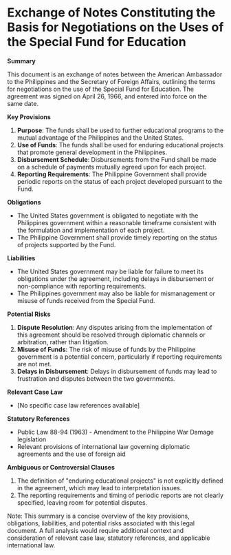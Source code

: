 **Exchange of Notes Constituting the Basis for Negotiations on the Uses of the Special Fund for Education**
=====================================================================================================

**Summary**

This document is an exchange of notes between the American Ambassador to the Philippines and the Secretary of Foreign Affairs, outlining the terms for negotiations on the use of the Special Fund for Education. The agreement was signed on April 26, 1966, and entered into force on the same date.

**Key Provisions**

1. **Purpose**: The funds shall be used to further educational programs to the mutual advantage of the Philippines and the United States.
2. **Use of Funds**: The funds shall be used for enduring educational projects that promote general development in the Philippines.
3. **Disbursement Schedule**: Disbursements from the Fund shall be made on a schedule of payments mutually agreed upon for each project.
4. **Reporting Requirements**: The Philippine Government shall provide periodic reports on the status of each project developed pursuant to the Fund.

**Obligations**

* The United States government is obligated to negotiate with the Philippines government within a reasonable timeframe consistent with the formulation and implementation of each project.
* The Philippine Government shall provide timely reporting on the status of projects supported by the Fund.

**Liabilities**

* The United States government may be liable for failure to meet its obligations under the agreement, including delays in disbursement or non-compliance with reporting requirements.
* The Philippines government may also be liable for mismanagement or misuse of funds received from the Special Fund.

**Potential Risks**

1. **Dispute Resolution**: Any disputes arising from the implementation of this agreement should be resolved through diplomatic channels or arbitration, rather than litigation.
2. **Misuse of Funds**: The risk of misuse of funds by the Philippine government is a potential concern, particularly if reporting requirements are not met.
3. **Delays in Disbursement**: Delays in disbursement of funds may lead to frustration and disputes between the two governments.

**Relevant Case Law**

* [No specific case law references available]

**Statutory References**

* Public Law 88-94 (1963) - Amendment to the Philippine War Damage legislation
* Relevant provisions of international law governing diplomatic agreements and the use of foreign aid

**Ambiguous or Controversial Clauses**

1. The definition of "enduring educational projects" is not explicitly defined in the agreement, which may lead to interpretation issues.
2. The reporting requirements and timing of periodic reports are not clearly specified, leaving room for potential disputes.

Note: This summary is a concise overview of the key provisions, obligations, liabilities, and potential risks associated with this legal document. A full analysis would require additional context and consideration of relevant case law, statutory references, and applicable international law.